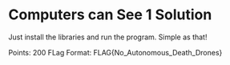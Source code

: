 # Computers can See 1 Solution

Just install the libraries and run the program. Simple as that! 

Points: 200
FLag Format: FLAG{No_Autonomous_Death_Drones}

